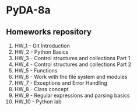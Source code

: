 # PyDA-8a
## Homeworks repository
1. HW_1 - Git Introduction
1. HW_2 - Python Basics
1. HW_3 - Control structures and collections Part 1
1. HW_4 - Control structures and collections Part 2
1. HW_5 - Functions
1. HW_6 - Work with the file system and modules
1. HW_7 - Exceptions and Error Handling
1. HW_8 - Class concept
1. HW_9 - Regular expressions and parsing basics
1. HW_10 - Python lab
